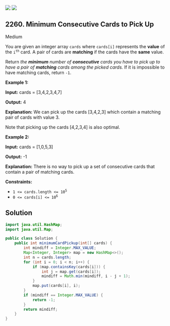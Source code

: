 [![](https://img.shields.io/github/stars/javadev/LeetCode-in-Java?label=Stars&style=flat-square)](https://github.com/javadev/LeetCode-in-Java)
[![](https://img.shields.io/github/forks/javadev/LeetCode-in-Java?label=Fork%20me%20on%20GitHub%20&style=flat-square)](https://github.com/javadev/LeetCode-in-Java/fork)

## 2260\. Minimum Consecutive Cards to Pick Up

Medium

You are given an integer array `cards` where `cards[i]` represents the **value** of the <code>i<sup>th</sup></code> card. A pair of cards are **matching** if the cards have the **same** value.

Return _the **minimum** number of **consecutive** cards you have to pick up to have a pair of **matching** cards among the picked cards._ If it is impossible to have matching cards, return `-1`.

**Example 1:**

**Input:** cards = [3,4,2,3,4,7]

**Output:** 4

**Explanation:** We can pick up the cards [3,4,2,3] which contain a matching pair of cards with value 3.

Note that picking up the cards [4,2,3,4] is also optimal.

**Example 2:**

**Input:** cards = [1,0,5,3]

**Output:** -1

**Explanation:** There is no way to pick up a set of consecutive cards that contain a pair of matching cards. 

**Constraints:**

*   <code>1 <= cards.length <= 10<sup>5</sup></code>
*   <code>0 <= cards[i] <= 10<sup>6</sup></code>

## Solution

```java
import java.util.HashMap;
import java.util.Map;

public class Solution {
    public int minimumCardPickup(int[] cards) {
        int mindiff = Integer.MAX_VALUE;
        Map<Integer, Integer> map = new HashMap<>();
        int n = cards.length;
        for (int i = 0; i < n; i++) {
            if (map.containsKey(cards[i])) {
                int j = map.get(cards[i]);
                mindiff = Math.min(mindiff, i - j + 1);
            }
            map.put(cards[i], i);
        }
        if (mindiff == Integer.MAX_VALUE) {
            return -1;
        }
        return mindiff;
    }
}
```